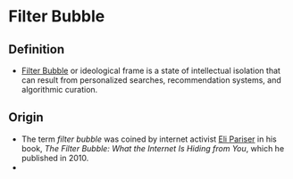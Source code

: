 # Filter Bubble
## Definition
- [Filter Bubble](https://en.wikipedia.org/wiki/Filter_bubble) or ideological frame is a state of intellectual isolation that can result from personalized searches, recommendation systems, and algorithmic curation.

## Origin
- The term *filter bubble* was coined by internet activist [Eli Pariser](https://en.wikipedia.org/wiki/Eli_Pariser) in his book, *The Filter Bubble: What the Internet Is Hiding from You*, which he published in 2010.
- 